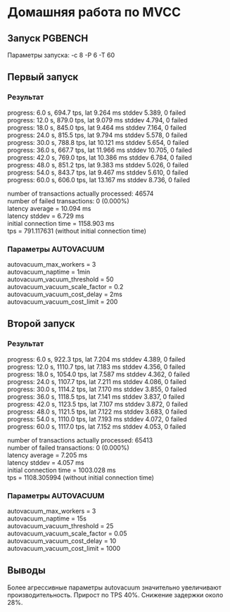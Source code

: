 # Домашняя работа по MVCC

## Запуск PGBENCH
Параметры запуска: -c 8 -P 6 -T 60

## Первый запуск
### Результат
progress: 6.0 s, 694.7 tps, lat 9.264 ms stddev 5.389, 0 failed  
progress: 12.0 s, 879.0 tps, lat 9.079 ms stddev 4.794, 0 failed  
progress: 18.0 s, 845.0 tps, lat 9.464 ms stddev 7.164, 0 failed  
progress: 24.0 s, 815.5 tps, lat 9.794 ms stddev 5.578, 0 failed  
progress: 30.0 s, 788.8 tps, lat 10.121 ms stddev 5.654, 0 failed  
progress: 36.0 s, 667.7 tps, lat 11.966 ms stddev 10.705, 0 failed  
progress: 42.0 s, 769.0 tps, lat 10.386 ms stddev 6.784, 0 failed  
progress: 48.0 s, 851.2 tps, lat 9.383 ms stddev 5.026, 0 failed  
progress: 54.0 s, 843.7 tps, lat 9.467 ms stddev 5.610, 0 failed  
progress: 60.0 s, 606.0 tps, lat 13.167 ms stddev 8.736, 0 failed  

number of transactions actually processed: 46574  
number of failed transactions: 0 (0.000%)  
latency average = 10.094 ms  
latency stddev = 6.729 ms  
initial connection time = 1158.903 ms  
tps = 791.117631 (without initial connection time)  

### Параметры AUTOVACUUM
autovacuum_max_workers = 3  
autovacuum_naptime = 1min  
autovacuum_vacuum_threshold = 50  
autovacuum_vacuum_scale_factor = 0.2  
autovacuum_vacuum_cost_delay = 2ms  
autovacuum_vacuum_cost_limit = 200  

## Второй запуск
### Результат
progress: 6.0 s, 922.3 tps, lat 7.204 ms stddev 4.389, 0 failed  
progress: 12.0 s, 1110.7 tps, lat 7.183 ms stddev 4.356, 0 failed  
progress: 18.0 s, 1054.0 tps, lat 7.587 ms stddev 4.362, 0 failed  
progress: 24.0 s, 1107.7 tps, lat 7.211 ms stddev 4.086, 0 failed  
progress: 30.0 s, 1114.2 tps, lat 7.170 ms stddev 3.855, 0 failed  
progress: 36.0 s, 1118.5 tps, lat 7.141 ms stddev 3.837, 0 failed  
progress: 42.0 s, 1123.5 tps, lat 7.107 ms stddev 3.872, 0 failed  
progress: 48.0 s, 1121.5 tps, lat 7.122 ms stddev 3.683, 0 failed  
progress: 54.0 s, 1110.0 tps, lat 7.193 ms stddev 4.072, 0 failed  
progress: 60.0 s, 1117.0 tps, lat 7.152 ms stddev 4.053, 0 failed  

number of transactions actually processed: 65413  
number of failed transactions: 0 (0.000%)  
latency average = 7.205 ms  
latency stddev = 4.057 ms  
initial connection time = 1003.028 ms  
tps = 1108.305994 (without initial connection time)  

### Параметры AUTOVACUUM
autovacuum_max_workers = 3  
autovacuum_naptime = 15s  
autovacuum_vacuum_threshold = 25  
autovacuum_vacuum_scale_factor = 0.05  
autovacuum_vacuum_cost_delay = 10  
autovacuum_vacuum_cost_limit = 1000  

## Выводы
Более агрессивные параметры autovacuum значительно увеличивают производительность. Прирост по TPS 40%. Снижение задержки около 28%.